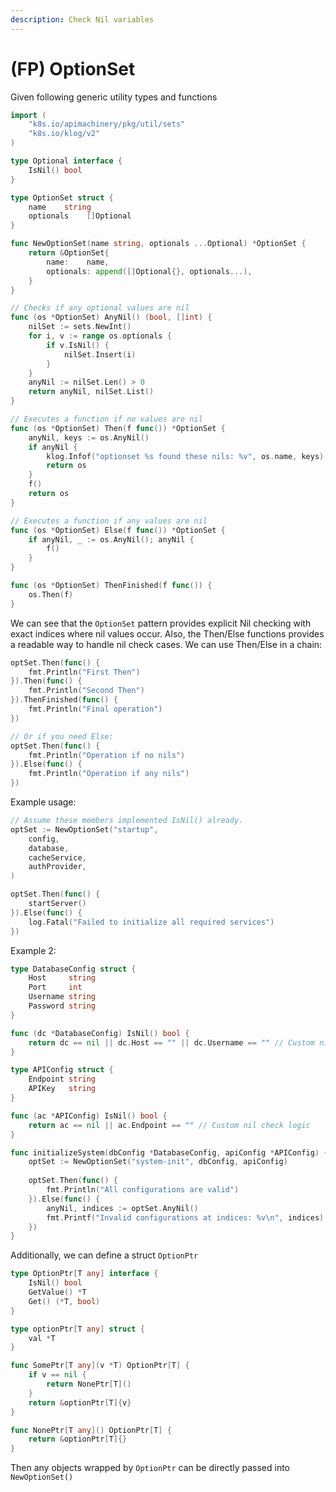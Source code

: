```yaml
---
description: Check Nil variables
---
```


# (FP) OptionSet

Given following generic utility types and functions

```go
import (	
    "k8s.io/apimachinery/pkg/util/sets"
    "k8s.io/klog/v2"
)

type Optional interface {
    IsNil() bool
}

type OptionSet struct {
    name    string
    optionals    []Optional
}

func NewOptionSet(name string, optionals ...Optional) *OptionSet {
    return &OptionSet{
        name:    name,
        optionals: append([]Optional{}, optionals...),
    }
}

// Checks if any optional values are nil
func (os *OptionSet) AnyNil() (bool, []int) {
    nilSet := sets.NewInt()
    for i, v := range os.optionals {
        if v.IsNil() {
            nilSet.Insert(i)
        }
    }
    anyNil := nilSet.Len() > 0
    return anyNil, nilSet.List()
}

// Executes a function if no values are nil
func (os *OptionSet) Then(f func()) *OptionSet {
    anyNil, keys := os.AnyNil()
    if anyNil {
        klog.Infof("optionset %s found these nils: %v", os.name, keys)
        return os
    }
    f()
    return os
}

// Executes a function if any values are nil
func (os *OptionSet) Else(f func()) *OptionSet {
    if anyNil, _ := os.AnyNil(); anyNil {
        f()
    }
}

func (os *OptionSet) ThenFinished(f func()) {
    os.Then(f)
}
```

We can see that the `OptionSet` pattern provides explicit Nil checking with exact indices where nil values occur. Also, the Then/Else functions provides a readable way to handle nil check cases. We can use Then/Else in a chain:

```go
optSet.Then(func() {
    fmt.Println("First Then")
}).Then(func() {
    fmt.Println("Second Then")
}).ThenFinished(func() {
    fmt.Println("Final operation")
})

// Or if you need Else:
optSet.Then(func() {
    fmt.Println("Operation if no nils")
}).Else(func() {
    fmt.Println("Operation if any nils")
})
```

Example usage:

```go
// Assume these members implemented IsNil() already.
optSet := NewOptionSet("startup",
    config,
    database,
    cacheService,
    authProvider,
)

optSet.Then(func() {
    startServer()
}).Else(func() {
    log.Fatal("Failed to initialize all required services")
})
```

Example 2:

```go
type DatabaseConfig struct {
    Host     string
    Port     int
    Username string
    Password string
}

func (dc *DatabaseConfig) IsNil() bool {
    return dc == nil || dc.Host == "" || dc.Username == "" // Custom nil check logic
}

type APIConfig struct {
    Endpoint string
    APIKey   string
}

func (ac *APIConfig) IsNil() bool {
    return ac == nil || ac.Endpoint == "" // Custom nil check logic
}

func initializeSystem(dbConfig *DatabaseConfig, apiConfig *APIConfig) {
    optSet := NewOptionSet("system-init", dbConfig, apiConfig)
    
    optSet.Then(func() {
        fmt.Println("All configurations are valid")
    }).Else(func() {
        anyNil, indices := optSet.AnyNil()
        fmt.Printf("Invalid configurations at indices: %v\n", indices)
    })
}
```

Additionally, we can define a struct `OptionPtr`

```go
type OptionPtr[T any] interface {
    IsNil() bool
    GetValue() *T
    Get() (*T, bool)
}

type optionPtr[T any] struct {
    val *T
}

func SomePtr[T any](v *T) OptionPtr[T] {
    if v == nil {
        return NonePtr[T]()
    }
    return &optionPtr[T]{v}
}

func NonePtr[T any]() OptionPtr[T] {
    return &optionPtr[T]{}
}
```

Then any objects wrapped by `OptionPtr` can be directly passed into `NewOptionSet()`
